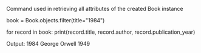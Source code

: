 Command used in retrieving all attributes of the created Book instance

book = Book.objects.filter(title="1984")

for record in book:
    print(record.title, record.author, record.publication_year)

Output: 1984 George Orwell 1949